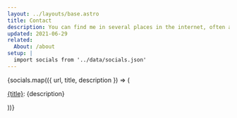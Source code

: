 ```yaml
---
layout: ../layouts/base.astro
title: Contact
description: You can find me in several places in the internet, often as @sdvim.
updated: 2021-06-29
related:
  About: /about
setup: |
  import socials from '../data/socials.json'
---
```


{socials.map(({ url, title, description }) => (
  <p>
    <a href={url}>{title}</a>: {description}
  </p>
))}